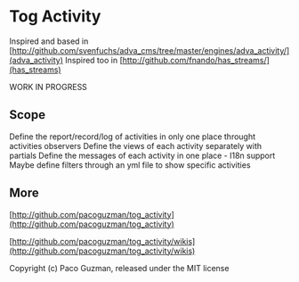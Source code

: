 Tog Activity
========

Inspired and based in [http://github.com/svenfuchs/adva_cms/tree/master/engines/adva_activity/](adva_activity)
Inspired too in [http://github.com/fnando/has_streams/](has_streams)

WORK IN PROGRESS

Scope
-------

Define the report/record/log of activities in only one place throught activities observers
Define the views of each activity separately with partials
Define the messages of each activity in one place - I18n support
Maybe define filters through an yml file to show specific activities


More
-------

[http://github.com/pacoguzman/tog_activity](http://github.com/pacoguzman/tog_activity)

[http://github.com/pacoguzman/tog_activity/wikis](http://github.com/pacoguzman/tog_activity/wikis)


Copyright (c) Paco Guzman, released under the MIT license
